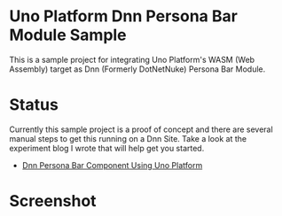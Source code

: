 # Uno Platform Dnn Persona Bar Module Sample
This is a sample project for integrating Uno Platform's WASM (Web Assembly) target as Dnn (Formerly DotNetNuke) Persona Bar Module.

# Status
Currently this sample project is a proof of concept and there are several manual steps to get this running on a Dnn Site. Take a look at the experiment blog I wrote that will help get you started.
- [Dnn Persona Bar Component Using Uno Platform](https://www.andrewhoefling.com/Blog/Post/dnn-persona-bar-component-using-uno-platform)

# Screenshot

